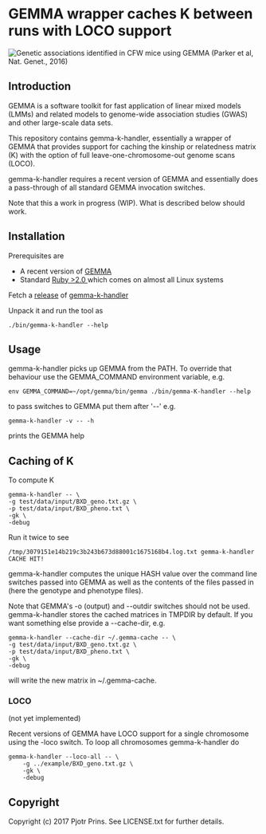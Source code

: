# GEMMA wrapper caches K between runs with LOCO support

![Genetic associations identified in CFW mice using GEMMA (Parker et al,
Nat. Genet., 2016)](cfw.gif)

## Introduction

GEMMA is a software toolkit for fast application of linear mixed
models (LMMs) and related models to genome-wide association studies
(GWAS) and other large-scale data sets.

This repository contains gemma-k-handler, essentially a wrapper of
GEMMA that provides support for caching the kinship or relatedness
matrix (K) with the option of full leave-one-chromosome-out genome
scans (LOCO).

gemma-k-handler requires a recent version of GEMMA and essentially
does a pass-through of all standard GEMMA invocation switches.

Note that this a work in progress (WIP). What is described below
should work.

## Installation

Prerequisites are

* A recent version of [GEMMA](https://github.com/genetics-statistics/GEMMA)
* Standard [Ruby >2.0 ](https://www.ruby-lang.org/en/) which comes on
  almost all Linux systems

Fetch a [release](https://github.com/genetics-statistics/gemma-K-handler/releases) of
[gemma-k-handler](https://github.com/genetics-statistics/gemma-K-handler)

Unpack it and run the tool as

    ./bin/gemma-k-handler --help

## Usage

gemma-k-handler picks up GEMMA from the PATH. To override that behaviour
use the GEMMA_COMMAND environment variable, e.g.

    env GEMMA_COMMAND=~/opt/gemma/bin/gemma ./bin/gemma-K-handler --help

to pass switches to GEMMA put them after '--' e.g.

    gemma-k-handler -v -- -h

prints the GEMMA help

## Caching of K

To compute K

    gemma-k-handler -- \
    -g test/data/input/BXD_geno.txt.gz \
    -p test/data/input/BXD_pheno.txt \
    -gk \
    -debug

Run it twice to see

    /tmp/3079151e14b219c3b243b673d88001c1675168b4.log.txt gemma-k-handler CACHE HIT!

gemma-k-handler computes the unique HASH value over the command
line switches passed into GEMMA as well as the contents of the files
passed in (here the genotype and phenotype files).

Note that GEMMA's -o (output) and --outdir switches should not be
used. gemma-k-handler stores the cached matrices in TMPDIR by
default. If you want something else provide a --cache-dir, e.g.

    gemma-k-handler --cache-dir ~/.gemma-cache -- \
    -g test/data/input/BXD_geno.txt.gz \
    -p test/data/input/BXD_pheno.txt \
    -gk \
    -debug

will write the new matrix in ~/.gemma-cache.

### LOCO

(not yet implemented)

Recent versions of GEMMA have LOCO support for a single chromosome using
the -loco switch. To loop all chromosomes gemma-k-handler do

    gemma-k-handler --loco-all -- \
        -g ../example/BXD_geno.txt.gz \
        -gk \
        -debug

## Copyright

Copyright (c) 2017 Pjotr Prins. See LICENSE.txt for further details.
